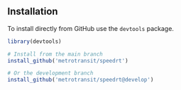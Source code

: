 ## Installation

To install directly from GitHub use the `devtools` package.

```r
library(devtools)

# Install from the main branch
install_github('metrotransit/speedrt')

# Or the development branch
install_github('metrotransit/speedrt@develop')
```
